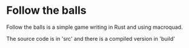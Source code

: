 # Follow the balls

Follow the balls is a simple game writing in Rust and using macroquad.


The source code is in 'src' and there is a compiled version in 'build'
